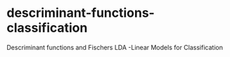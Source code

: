# descriminant-functions-classification
Descriminant functions and Fischers LDA -Linear Models for Classification

